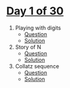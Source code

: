 # [Day 1 of 30](https://www.hackerrank.com/contests/day-1-of-30/challenges "Day 1 of 30 contest link")

1. Playing with digits
   - [Question](https://www.hackerrank.com/contests/day-1-of-30/challenges/difference-between-sum-and-product-of-digit "Playing with digits")
   - [Solution](Playing%20with%20digits.py "Solution")
2. Story of N
   - [Question](https://www.hackerrank.com/contests/day-1-of-30/challenges/sum-of-digit-3-1 "Story of N")
   - [Solution](Story%20of%20N.py "Solution")
3. Collatz sequence
   - [Question](https://www.hackerrank.com/contests/day-1-of-30/challenges/collatz-sequence-3 "Collatz sequence")
   - [Solution](Collatz%20sequence.py "Solution")